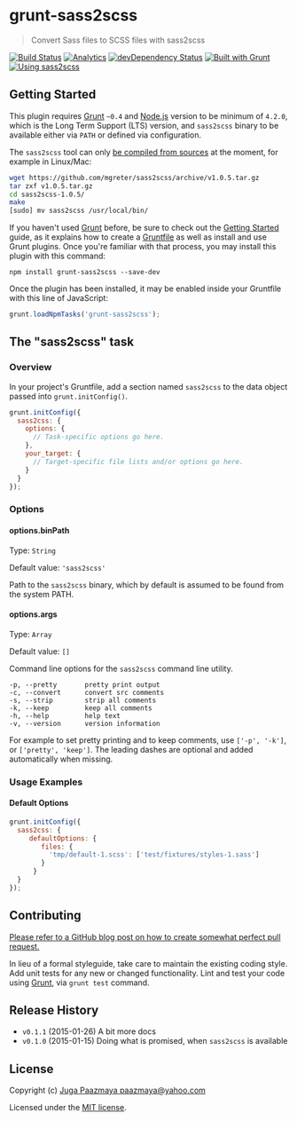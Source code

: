 # grunt-sass2scss

> Convert Sass files to SCSS files with sass2scss

[![Build Status](https://img.shields.io/travis/paazmaya/grunt-sass2scss.svg?style=flat-square)](https://travis-ci.org/paazmaya/grunt-sass2scss)
[![Analytics](https://ga-beacon.appspot.com/UA-2643697-15/grunt-sass2scss/index?flat)](https://github.com/igrigorik/ga-beacon)
[![devDependency Status](https://img.shields.io/david/dev/paazmaya/grunt-sass2scss.svg?style=flat-square)](https://david-dm.org/paazmaya/grunt-sass2scss#info=devDependencies)
[![Built with Grunt](http://img.shields.io/badge/Grunt-0.4-blue.svg?style=flat-square)](http://gruntjs.com/)
[![Using sass2scss](https://img.shields.io/badge/sass2scss-1.0-blue.svg?style=flat-square)](https://github.com/mgreter/sass2scss)

## Getting Started

This plugin requires [Grunt](http://gruntjs.com/) `~0.4` and [Node.js](https://nodejs.org/en/)
version to be minimum of `4.2.0`, which is the Long Term Support (LTS) version,
and `sass2scss` binary to be available either via `PATH` or defined via configuration.

The `sass2scss` tool can only [be compiled from sources](https://github.com/mgreter/sass2scss)
at the moment, for example in Linux/Mac:

```sh
wget https://github.com/mgreter/sass2scss/archive/v1.0.5.tar.gz
tar zxf v1.0.5.tar.gz
cd sass2scss-1.0.5/
make
[sudo] mv sass2scss /usr/local/bin/
```

If you haven't used [Grunt](http://gruntjs.com/) before, be sure to check out
the [Getting Started](http://gruntjs.com/getting-started) guide, as it explains
how to create a [Gruntfile](http://gruntjs.com/sample-gruntfile) as well as
install and use Grunt plugins. Once you're familiar with that process, you may
install this plugin with this command:

```shell
npm install grunt-sass2scss --save-dev
```

Once the plugin has been installed, it may be enabled inside your Gruntfile with this line of JavaScript:

```js
grunt.loadNpmTasks('grunt-sass2scss');
```

## The "sass2scss" task

### Overview

In your project's Gruntfile, add a section named `sass2scss` to the data object passed into `grunt.initConfig()`.

```js
grunt.initConfig({
  sass2css: {
    options: {
      // Task-specific options go here.
    },
    your_target: {
      // Target-specific file lists and/or options go here.
    }
  }
});
```

### Options

#### options.binPath

Type: `String`

Default value: `'sass2scss'`

Path to the `sass2scss` binary, which by default is assumed to be found from
the system PATH.

#### options.args

Type: `Array`

Default value: `[]`

Command line options for the `sass2scss` command line utility.

```
-p, --pretty       pretty print output
-c, --convert      convert src comments
-s, --strip        strip all comments
-k, --keep         keep all comments
-h, --help         help text
-v, --version      version information
```

For example to set pretty printing and to keep comments, use `['-p', '-k']`, or
`['pretty', 'keep']`. The leading dashes are optional and added automatically when missing.

### Usage Examples

#### Default Options

```js
grunt.initConfig({
  sass2css: {
     defaultOptions: {
        files: {
          'tmp/default-1.scss': ['test/fixtures/styles-1.sass']
        }
      }
  }
});
```


## Contributing

[Please refer to a GitHub blog post on how to create somewhat perfect pull request.](https://github.com/blog/1943-how-to-write-the-perfect-pull-request "How to write the perfect pull request")

In lieu of a formal styleguide, take care to maintain the existing coding style.
Add unit tests for any new or changed functionality.
Lint and test your code using [Grunt](http://gruntjs.com/), via `grunt test` command.

## Release History

* `v0.1.1` (2015-01-26) A bit more docs
* `v0.1.0` (2015-01-15) Doing what is promised, when `sass2scss` is available

## License

Copyright (c) [Juga Paazmaya <paazmaya@yahoo.com>](http://paazmaya.fi)

Licensed under the [MIT license](LICENSE).

